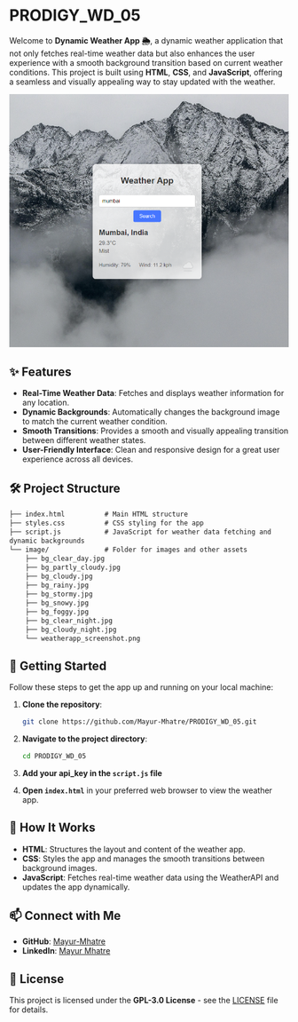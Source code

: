 # PRODIGY_WD_05
Welcome to **Dynamic Weather App 🌦️**, a dynamic weather application that not only fetches real-time weather data but also enhances the user experience with a smooth background transition based on current weather conditions. This project is built using **HTML**, **CSS**, and **JavaScript**, offering a seamless and visually appealing way to stay updated with the weather.

![Weather App Screenshot](images/weatherapp_screenshot.png)

## ✨ Features

- **Real-Time Weather Data**: Fetches and displays weather information for any location.
- **Dynamic Backgrounds**: Automatically changes the background image to match the current weather condition.
- **Smooth Transitions**: Provides a smooth and visually appealing transition between different weather states.
- **User-Friendly Interface**: Clean and responsive design for a great user experience across all devices.

## 🛠️ Project Structure

```plaintext
├── index.html          # Main HTML structure
├── styles.css          # CSS styling for the app
├── script.js           # JavaScript for weather data fetching and dynamic backgrounds
└── image/              # Folder for images and other assets
    ├── bg_clear_day.jpg
    ├── bg_partly_cloudy.jpg
    ├── bg_cloudy.jpg
    ├── bg_rainy.jpg
    ├── bg_stormy.jpg
    ├── bg_snowy.jpg
    ├── bg_foggy.jpg
    ├── bg_clear_night.jpg
    ├── bg_cloudy_night.jpg
    └── weatherapp_screenshot.png
```

## 🚀 Getting Started

Follow these steps to get the app up and running on your local machine:

1. **Clone the repository**:
   ```bash
   git clone https://github.com/Mayur-Mhatre/PRODIGY_WD_05.git
   ```

2. **Navigate to the project directory**:
   ```bash
   cd PRODIGY_WD_05
   ```
3. **Add your api_key in the `script.js` file**

4. **Open `index.html`** in your preferred web browser to view the weather app.

## 🔧 How It Works

- **HTML**: Structures the layout and content of the weather app.
- **CSS**: Styles the app and manages the smooth transitions between background images.
- **JavaScript**: Fetches real-time weather data using the WeatherAPI and updates the app dynamically.

## 📫 Connect with Me

- **GitHub**: [Mayur-Mhatre](https://github.com/Mayur-Mhatre/)
- **LinkedIn**: [Mayur Mhatre](https://www.linkedin.com/in/mayurmhatre/)

## 📄 License

This project is licensed under the **GPL-3.0 License** - see the [LICENSE](LICENSE) file for details.
